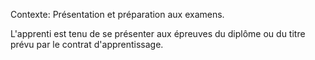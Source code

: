 Contexte: Présentation et préparation aux examens.

L'apprenti est tenu de se présenter aux épreuves du diplôme ou du titre prévu par le contrat d'apprentissage.